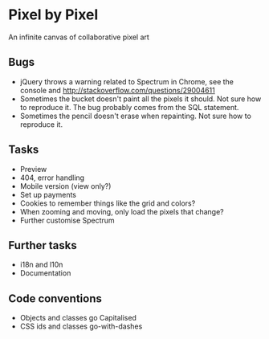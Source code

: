 Pixel by Pixel
==============
An infinite canvas of collaborative pixel art

Bugs
----
* jQuery throws a warning related to Spectrum in Chrome, see the console and http://stackoverflow.com/questions/29004611
* Sometimes the bucket doesn't paint all the pixels it should. Not sure how to reproduce it. The bug probably comes from the SQL statement.
* Sometimes the pencil doesn't erase when repainting. Not sure how to reproduce it.

Tasks
-----
* Preview
* 404, error handling
* Mobile version (view only?)
* Set up payments
* Cookies to remember things like the grid and colors?
* When zooming and moving, only load the pixels that change?
* Further customise Spectrum

Further tasks
-------------
* i18n and l10n
* Documentation

Code conventions
----------------
* Objects and classes go Capitalised
* CSS ids and classes go-with-dashes